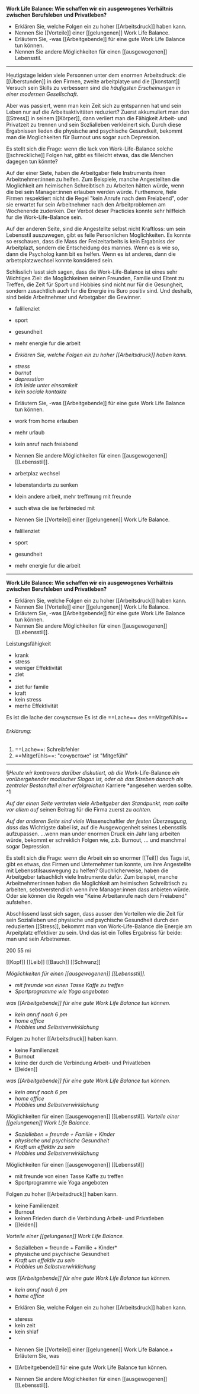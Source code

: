 **Work Life Balance: Wie schaffen wir ein ausgewogenes Verhältnis zwischen Berufsleben und Privatleben?**
* Erklären Sie, welche Folgen ein zu hoher [[Arbeitsdruck]] haben kann.
* Nennen Sie [[Vorteile]] einer [[gelungenen]] Work Life Balance.
* Erläutern Sie, -was [[Arbeitgebende]] für eine gute Work Life Balance tun können.
* Nennen Sie andere Möglichkeiten für einen [[ausgewogenen]] Lebensstil.


---
Heutigstage leiden viele Personnen unter dem enormen Arbeitsdruck: die [[Überstunden]] in den Firmen, zweite arbeitplatye und die [[konstant]] Versuch sein Skills zu verbessern sind die *häufigsten Erscheinungen in einer modernen Gesellschaft.* 

Aber was passiert, wenn man kein Zeit sich zu entspannen hat und sein Leben nur auf die Arbeitsaktivitäten reduziert? Zuerst akkumuliert man den [[Stress]] in seinem [[Körper]], dann verliert man die Fähigkeit Arbeit- und Privatzeit zu trennen und sein Sozlialleben verkleinert sich. Durch diese Ergabnissen lieden die physische and psychische Gesundkeit, bekommt man die Moglichkeiten für Burnout uns sogar auch Depression.

Es stellt sich die Frage: wenn die lack von Work-Life-Balance solche [[schreckliche]] Folgen hat, gitbt es filleicht etwas, das die Menchen dagegen tun könnte?

Auf der einer Siete, haben die Arbeitgaber fiele Instruments ihren Arbeitnehmer:innen zu helfen. Zum Beispiele, manche Angestellten die Moglichkeit am heimischen Schreibtisch zu Arbeiten hätten würde, wenn die bei sein Manager:innen erlauben werden würde. Furthemore, fiele Firmen respektiert nicht die Regel "kein Anrufe nach dem Freiabend", oder sie erwartet fur sein Arbeitnehmer nach den Arbeitproblemen am Wochenende zudenken. Der Verbot deser Practicies konnte sehr hilffeich fur die Work-Life-Balance sein. 

Auf der anderen Seite, sind die Angestellte selbst nicht Kraftloss: um sein Lebensstil auszuwegen, gibt es feile Personlichen Moglichkeiten. Es konnte so erschauen, dass die Mass der Freizeitarbeits is kein Ergabniss der Arbeitplazt, sondern die Entscheidung des mannes. Wenn es is wie so, dann die Psycholog kann bit es helfen. Wenn es ist anderes, dann die arbetsplatzwechsel konnte konsidered sein.

Schlisslich lasst sich sagen, dass die Work-Life-Balance ist eines sehr Wichtiges Ziel: die Moglichkeinen seinen Freunden, Familie und Eltent zu Treffen, die Zeit für Sport und Hobbies sind nicht nur für die Gesungheit, sondern zusachtlich auch fur die Energie ins Buro positiv sind. Und deshalb, sind beide Arbeitnehmer und Arbetgaber die Gewinner. 


* falilienziet
* sport
* gesundheit
* mehr energie fur die arbeit




* *Erklären Sie, welche Folgen ein zu hoher [[Arbeitsdruck]] haben kann.*
- *stress* 
- *burnut*
- *depresstion*
- *Ich leide unter einsamkeit*
- *kein sociale kontakte*



* Erläutern Sie, -was [[Arbeitgebende]] für eine gute Work Life Balance tun können.
* work from home erlauben
* mehr urlaub
* kein anruf nach freiabend

* Nennen Sie andere Möglichkeiten für einen [[ausgewogenen]] [[Lebensstil]].
* arbetplaz wechsel 
* lebenstandarts zu senken
- klein andere arbeit, mehr treffmung mit freunde
* such etwa die ise ferbineded mit 


* Nennen Sie [[Vorteile]] einer [[gelungenen]] Work Life Balance.
* falilienziet
* sport
* gesundheit
* mehr energie fur die arbeit




----





**Work Life Balance: Wie schaffen wir ein ausgewogenes Verhältnis zwischen Berufsleben und Privatleben?**
* Erklären Sie, welche Folgen ein zu hoher [[Arbeitsdruck]] haben kann.
* Nennen Sie [[Vorteile]] einer [[gelungenen]] Work Life Balance.
* Erläutern Sie, -was [[Arbeitgebende]] für eine gute Work Life Balance tun können.
* Nennen Sie andere Möglichkeiten für einen [[ausgewogenen]] [[Lebensstil]].

Leistungsfähigkeit

- krank
- stress
- weniger Effektivität
- ziet
- 
- ziet fur famile
- kraft
- kein stress
- merhe Effektivität

Es ist die lache der сочувствие
Es ist die ==Lache== des ==Mitgefühls==
###### Erklärung:
1) ==Lache==: Schreibfehler
2) ==Mitgefühls==: "сочувствие" ist "Mitgefühl"


---

§*Heute wir kontrovers darüber diskutiert, ob die* Work-Life-Balance *ein vorübergehender modischer Slogan ist, oder ob das Streben danach als zentraler Bestandteil einer erfolgreichen* Karriere *angesehen werden sollte. ^1


*Auf der einen Seite vertreten viele Arbeitgeber den Standpunkt, man sollte vor allem auf* seinen Beitrag für die Firma zuerst zu *achten.*

*Auf der anderen Seite sind viele* Wissenschaftler *der festen Überzeugung, dass* das Wichtigste dabei ist, auf die Ausgewogenheit seines Lebensstils aufzupassen. ...wenn man under enormen Druck ein Jahr lang arbeiten würde,  bekommt er schreklich Folgen wie, z.b. Burnout, ... und manchmal sogar Depression.

Es stellt sich die Frage: wenn die Arbeit ein so enormer [[Teil]] des Tags ist, gibt es etwas, das  Firmen und Unternehmer tun konnte, um ihre Angestellte mit Lebensstilsauswegung zu helfen? Gluchlicherweise, haben die Arbeitgeber tatsachlich viele Instrumente dafür. Zum beispiel, manche Arbeitnehmer:innen haben die Moglichkeit am heimischen Schreibtisch zu arbeiten, sebstverstendlich wenn ihre Manager:innen dass anbieten würde. Oder sie können die Regeln wie "Keine Arbeitanrufe nach dem Freiabend" aufstehen.

Abschlissend lasst sich sagen, dass ausser den Vorteilen wie die Zeit für sein Sozialleben und physische und psychische Gesundheit durch den reduzierten [[Stress]], bekommt man von Work-Life-Balance die Energie am Arpeitplatz effektiver zu sein. Und das ist ein Tolles Ergabniss für beide: man und sein Arbetnemer.  



200 55 mi

[[Kopf]]
[[Leib]]
[[Bauch]]
[[Schwanz]]


*Möglichkeiten für einen [[ausgewogenen]] [[Lebensstil]].*
- *mit freunde von einen Tasse Kaffe zu treffen* 
- *Sportprogramme wie Yoga angeboten*



*was [[Arbeitgebende]] für eine gute Work Life Balance tun können.*
- *kein anruf nach 6 pm*
- *home office*
- *Hobbies und Selbstverwirklichung*





Folgen zu hoher [[Arbeitsdruck]] haben kann.
- keine Familienzeit
- Burnout 
- keine  der durch die Verbindung Arbeit- und Privatleben 
-  [[leiden]] 

*was [[Arbeitgebende]] für eine gute Work Life Balance tun können.*
- *kein anruf nach 6 pm*
- *home office*
- *Hobbies und Selbstverwirklichung*


Möglichkeiten für einen [[ausgewogenen]] [[Lebensstil]].
*Vorteile einer [[gelungenen]] Work Life Balance.*
- *Sozialleben = freunde + Familie + Kinder*
- *physische und psychische Gesundheit*
- *Kraft um effektiv zu sein*
- *Hobbies und Selbstverwirklichung*




Möglichkeiten für einen [[ausgewogenen]] [[Lebensstil]]
- mit freunde von einen Tasse Kaffe zu treffen 
- Sportprogramme wie Yoga angeboten

Folgen zu hoher [[Arbeitsdruck]] haben kann.
- keine Familienzeit
- Burnout 
- keinen Frieden durch die Verbindung Arbeit- und Privatleben 
- [[leiden]] 

*Vorteile einer [[gelungenen]] Work Life Balance.*
- Sozialleben = freunde + Familie + Kinder*
- physische und psychische Gesundheit
- *Kraft um effektiv zu sein*
- *Hobbies un Selbstverwirklichung* 

*was [[Arbeitgebende]] für eine gute Work Life Balance tun können.*
- *kein anruf nach 6 pm*
- *home office*


* Erklären Sie, welche Folgen ein zu hoher [[Arbeitsdruck]] haben kann.
- steress
- kein zeit
- kein shlaf
- 

* Nennen Sie [[Vorteile]] einer [[gelungenen]] Work Life Balance.+ Erläutern Sie, was 


* [[Arbeitgebende]] für eine gute Work Life Balance tun können.

* Nennen Sie andere Möglichkeiten für einen [[ausgewogenen]] [[Lebensstil]].



